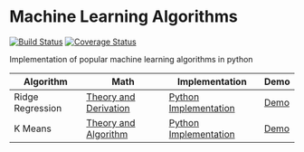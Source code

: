 # Machine Learning Algorithms
[![Build Status](https://travis-ci.com/vivekkr12/machine-learning-algorithms.svg?branch=master)](https://travis-ci.com/vivekkr12/machine-learning-algorithms) [![Coverage Status](https://coveralls.io/repos/github/vivekkr12/machine-learning-algorithms/badge.svg?branch=master)](https://coveralls.io/github/vivekkr12/machine-learning-algorithms?branch=master)

Implementation of popular machine learning algorithms in python

|Algorithm|Math|Implementation|Demo|
|---------|------|--------------|----|
|Ridge Regression|[Theory and Derivation](theory/ridge_regression.ipynb)|[Python Implementation](pymlalgo/regression/ridge_regression.py)|[Demo](demo/ridge_regression_demo.ipynb)|
|K Means|[Theory and Algorithm](theory/k_means.ipynb)|[Python Implementation](pymlalgo/clustering/k_means.py)|[Demo](demo/k_means_demo.ipynb)|

